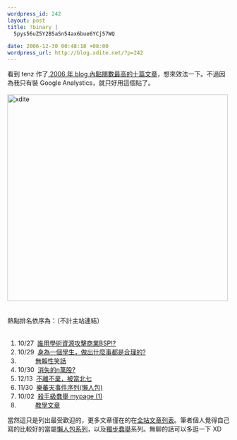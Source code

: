 ```yaml
--- 
wordpress_id: 242
layout: post
title: !binary |
  5pys56uZ5Y2B5aSn54ax6bue6YCj57WQ

date: 2006-12-30 00:48:18 +08:00
wordpress_url: http://blog.xdite.net/?p=242
---
```

看到 tenz 作了<a href="http://wp.tenz.net/archives/266"> 2006 年 blog 內點閱數最高的十篇文章</a>，想來效法一下。不過因為我只有裝 Google Analystics，就只好用這個貼了。<br /><br /><a href="http://www.flickr.com/photos/14765209@N00/337440512/" title="Photo Sharing"><img width="500" height="467" src="http://farm1.static.flickr.com/162/337440512_cdca683c13.jpg" alt="xdite" /></a><br /><br /><br />熱點排名依序為：（不計主站連結）<br /><br />
<ol>
    <li>10/27&nbsp; <a title="目前有 50 篇評論" href="http://blog.xdite.net/?p=177">誰用學術資源攻擊商業BSP!?</a></li>
    <li>10/29&nbsp; <a title="目前有 32 篇評論" href="http://blog.xdite.net/?p=178">身為一個學生，做出什麼事都是合理的?</a></li>
    <li>&nbsp; &nbsp; &nbsp;&nbsp; &nbsp;&nbsp; <a href="http://blog.xdite.net/?cat=7">無賴性笑話</a></li>
    <li>10/30&nbsp; <a title="目前有 54 篇評論" href="http://blog.xdite.net/?p=181">消失的n萬股?</a></li>
    <li>12/13&nbsp; <a title="目前有 41 篇評論" href="http://blog.xdite.net/?p=228">不離不棄，被當北七</a></li>
    <li>11/30&nbsp; <a title="目前有 25 篇評論" href="http://blog.xdite.net/?p=221">樂蕃天事件序列(懶人包)</a></li>
    <li>10/02&nbsp; <a title="目前有 17 篇評論" href="http://blog.xdite.net/?p=145">殺手級蠢舉 mypage (1)</a></li>
    <li>&nbsp;&nbsp;&nbsp;&nbsp;&nbsp;&nbsp;&nbsp;&nbsp;&nbsp; <a href="http://blog.xdite.net/?cat=10">教學文章</a></li>
</ol>
當然這只是列出最受歡迎的，更多文章僅在的在<a href="http://blog.xdite.net/allpost.php">全站文章列表</a>。筆者個人覺得自己寫的比較好的當屬<a href="http://blog.xdite.net/?cat=4">懶人包系列</a>，以及<a href="http://blog.xdite.net/?cat=17">獨步蠢舉</a>系列。無聊的話可以多逛一下 XD
